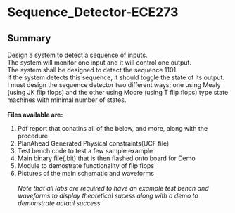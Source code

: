 # Sequence_Detector-ECE273
## Summary
Design a system to detect a sequence of inputs. <br>
The system will monitor one input and it will control one output.<br>
The system shall be designed to detect the sequence 1101. <br>
If the system detects this sequence, it should toggle the state of its output. <br>
I must design the sequence detector two different ways; one using Mealy (using JK flip flops) and the other using Moore (using T flip flops) type state machines with minimal number of states.<br> <br>
**Files available are:**<br>
  1) Pdf report that conatins all of the below, and more, along with the procedure <br>
  2) PlanAhead Generated Physical constraints(UCF file) <br>
  3) Test bench code to test a few sample example <br>
  4) Main binary file(.bit) that is then flashed onto board for Demo <br>
  5) Module to demostrate functionality of flip flops <br>
  6) Pictures of the main schematic and waveforms <br> <br>
  _Note that all labs are required to have an example test bench and waveforms to display theoretical sucess along with a demo to demonstrate actaul success_
